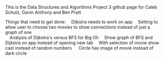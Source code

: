 This is the Data Structures and Algorithms Project 3 github page for Caleb Schutz, Gavin Anthony and Ben Pratt

Things that need to get done:
    &emsp;Dijkstra needs to work on app
    &emsp;Setting to allow user to choose two movies to show connections instead of just a graph of one  
    &emsp;Analysis of Dijkstra's versus BFS for Big Oh
    &emsp;Show graph of BFS and Dijkstra on app instead of opening new tab
    &emsp;With selection of movie show cast instead of random numbers
    &emsp; Circle has image of movie instead of dark circle